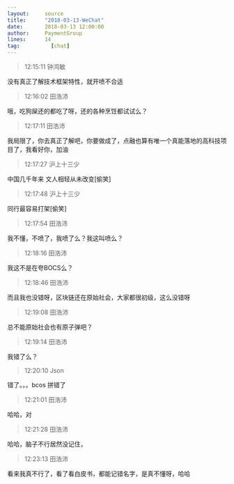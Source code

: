 ```yaml
---
layout:     source 
title:      "2018-03-13-WeChat"
date:       2018-03-13 12:00:00
author:     PaymentGroup
lines:      14 
tag:		  [chat]
---
```

> 12:15:11  钟鸿敏  
   
没有真正了解技术框架特性，就开喷不合适  
   
> 12:16:02  田浩沛  
   
哦，吃狗屎还的都吃了呀，还的各种烹饪都试试么？  
   
> 12:17:11  田浩沛  
   
我局限了，你去真正了解吧，你要做成了，点融也算有唯一个真能落地的高科技项目了，我看好你，加油  
   
> 12:17:27  沪上十三少  
   
中国几千年来 文人相轻从未改变[偷笑]  
   
> 12:17:48  沪上十三少  
   
同行最容易打架[偷笑]  
   
> 12:17:54  田浩沛  
   
我不懂，不喷了，我喷了么？我这叫喷么？  
   
> 12:18:16  田浩沛  
   
我这不是在夸BOCS么？  
   
> 12:18:46  田浩沛  
   
而且我也没错呀，区块链还在原始社会，大家都很初级，这么没错呀  
   
> 12:19:08  田浩沛  
   
总不能原始社会也有原子弹吧？  
   
> 12:19:14  田浩沛  
   
我错了么？  
   
> 12:20:10  Json  
   
错了。。。bcos 拼错了  
   
> 12:21:01  田浩沛  
   
哈哈，对  
   
> 12:21:28  田浩沛  
   
哈哈，脑子不行居然没记住，  
   
> 12:23:13  田浩沛  
   
看来我真不行了，看了看白皮书，都能记错名字，是真不懂呀，哈哈  
   
